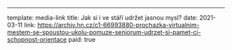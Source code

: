 ---
template: media-link
title:  Jak si i ve stáří udržet jasnou mysl?
date: 2021-03-11
link: https://archiv.hn.cz/c1-66993880-prochazka-virtualnim-mestem-se-spoustou-ukolu-pomuze-seniorum-udrzet-si-pamet-ci-schopnost-orientace
paid: true